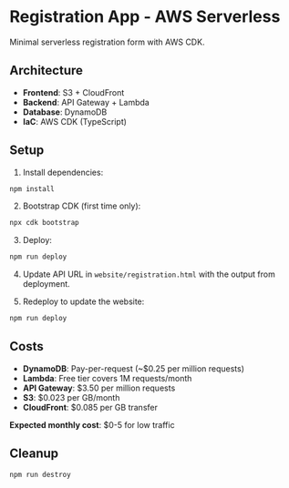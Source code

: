 # Registration App - AWS Serverless

Minimal serverless registration form with AWS CDK.

## Architecture
- **Frontend**: S3 + CloudFront
- **Backend**: API Gateway + Lambda
- **Database**: DynamoDB
- **IaC**: AWS CDK (TypeScript)

## Setup

1. Install dependencies:
```bash
npm install
```

2. Bootstrap CDK (first time only):
```bash
npx cdk bootstrap
```

3. Deploy:
```bash
npm run deploy
```

4. Update API URL in `website/registration.html` with the output from deployment.

5. Redeploy to update the website:
```bash
npm run deploy
```

## Costs
- **DynamoDB**: Pay-per-request (~$0.25 per million requests)
- **Lambda**: Free tier covers 1M requests/month
- **API Gateway**: $3.50 per million requests
- **S3**: $0.023 per GB/month
- **CloudFront**: $0.085 per GB transfer

**Expected monthly cost**: $0-5 for low traffic

## Cleanup
```bash
npm run destroy
```